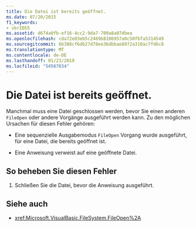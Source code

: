 ```yaml
---
title: Die Datei ist bereits geöffnet.
ms.date: 07/20/2015
f1_keywords:
- vbrID55
ms.assetid: d674a0fb-ef16-4cc2-9da7-709a8a07dbea
ms.openlocfilehash: cda72e03eb5c2469b8106957a0c50fbfa5314549
ms.sourcegitcommit: 6b308cf6d627d78ee36dbbae8972a310ac7fd6c8
ms.translationtype: MT
ms.contentlocale: de-DE
ms.lasthandoff: 01/23/2019
ms.locfileid: "54567034"
---
```

# <a name="file-already-open"></a>Die Datei ist bereits geöffnet.
Manchmal muss eine Datei geschlossen werden, bevor Sie einen anderen `FileOpen` oder andere Vorgänge ausgeführt werden kann. Zu den möglichen Ursachen für diesen Fehler gehören:  
  
-   Eine sequenzielle Ausgabemodus `FileOpen` Vorgang wurde ausgeführt, für eine Datei, die bereits geöffnet ist.  
  
-   Eine Anweisung verweist auf eine geöffnete Datei.  
  
## <a name="to-correct-this-error"></a>So beheben Sie diesen Fehler  
  
1.  Schließen Sie die Datei, bevor die Anweisung ausgeführt.  
  
## <a name="see-also"></a>Siehe auch
- <xref:Microsoft.VisualBasic.FileSystem.FileOpen%2A>
